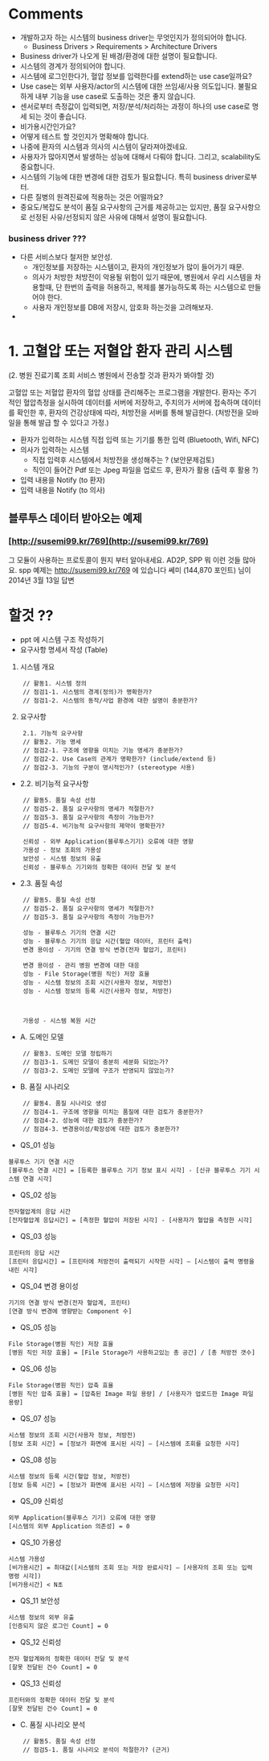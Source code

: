 # Comments
- 개발하고자 하는 시스템의 business driver는 무엇인지가 정의되어야 합니다.
    - Business Drivers > Requirements > Architecture Drivers
- Business driver가 나오게 된 배경/환경에 대한 설명이 필요합니다.
- 시스템의 경계가 정의되어야 합니다.
- 시스템에 로그인한다가, 혈압 정보를 입력한다를 extend하는 use case일까요?
- Use case는 외부 사용자/actor의 시스템에 대한 쓰임새/사용 의도입니다. 불필요하게 내부 기능을 use case로 도출하는 것은 좋지 않습니다.
- 센서로부터 측정값이 입력되면, 저장/분석/처리하는 과정이 하나의 use case로 명세 되는 것이 좋습니다.
- 비가용시간인가요?
- 어떻게 테스트 할 것인지가 명확해야 합니다.
- 나중에 환자의 시스템과 의사의 시스템이 달라져야겠네요.
- 사용자가 많아지면서 발생하는 성능에 대해서 다뤄야 합니다. 그리고, scalability도 중요합니다.
- 시스템의 기능에 대한 변경에 대한 검토가 필요합니다. 특히 business driver로부터.
- 다른 질병의 원격진료에 적용하는 것은 어떨까요?
- 중요도/복잡도 분석이 품질 요구사항의 근거를 제공하고는 있지만, 품질 요구사항으로 선정된 사유/선정되지 않은 사유에 대해서 설명이 필요합니다.




### business driver ???
- 다른 서비스보다 철저한 보안성.
    - 개인정보를 저장하는 시스템이고, 환자의 개인정보가 많이 들어가기 때문.
    - 의사가 처방한 처방전이 악용될 위험이 있기 때문에, 병원에서 우리 시스템을 차용할때, 단 한번의 출력을 허용하고, 복제를 불가능하도록 하는 시스템으로 만들어야 한다. 
    - 사용자 개인정보를 DB에 저장시, 암호화 하는것을 고려해보자.
- 


# 1. 고혈압 또는 저혈압 환자 관리 시스템
(2. 병원 진료기록 조회 서비스
병원에서 전송할 것과 환자가 봐야할 것)

고혈압 또는 저혈압 환자의 혈압 상태를 관리해주는 프로그램을 개발한다.
환자는 주기적인 혈압측정을 실시하여 데이터를 서버에 저장하고, 
주치의가 서버에 접속하며 데이터를 확인한 후, 
환자의 건강상태에 따라, 처방전을 서버를 통해 발급한다.
(처방전을 모바일을 통해 발급 할 수 있다고 가정.)

- 환자가 입력하는 시스템
    직접 입력 또는 기기를 통한 입력
    (Bluetooth, Wifi, NFC)
- 의사가 입력하는 시스템
    - 직접 입력후 시스템에서 처방전을 생성해주는 ? (보안문제검토)
    - 직인이 들어간 Pdf 또는 Jpeg 파일을 업로드 후, 환자가 활용 (출력 후 활용 ?)
- 입력 내용을 Notify (to 환자)
- 입력 내용을 Notify (to 의사)



## 블루투스 데이터 받아오는 예제
### [http://susemi99.kr/769](http://susemi99.kr/769)
그 모듈이 사용하는 프로토콜이 뭔지 부터 알아내세요.
AD2P, SPP 뭐 이런 것들 많아요.
spp 예제는 http://susemi99.kr/769 에 있습니다
 쎄미 (144,870 포인트) 님이 2014년 3월 13일 답변



# 할것 ??
- ppt 에 시스템 구조 작성하기
- 요구사항 명세서 작성 (Table)



1. 시스템 개요
```
    // 활동1. 시스템 정의
    // 점검1-1. 시스템의 경계(정의)가 명확한가?
    // 점검1-2. 시스템의 동작/사업 환경에 대한 설명이 충분한가?
```
2. 요구사항
```
    2.1. 기능적 요구사항
    // 활동2. 기능 명세
    // 점검2-1. 구조에 영향을 미치는 기능 명세가 충분한가?
    // 점검2-2. Use Case의 관계가 명확한가? (include/extend 등)
    // 점검2-3. 기능의 구분이 명시적인가? (stereotype 사용)
```
- 2.2. 비기능적 요구사항
```
    // 활동5. 품질 속성 선정
    // 점검5-2. 품질 요구사항의 명세가 적절한가?
    // 점검5-3. 품질 요구사항의 측정이 가능한가?
    // 점검5-4. 비기능적 요구사항의 제약이 명확한가?

    신뢰성 - 외부 Application(블루투스기기) 오류에 대한 영향
    가용성 - 정보 조회의 가용성
    보안성 - 시스템 정보의 유출
    신뢰성 - 블루투스 기기와의 정확한 데이터 전달 및 분석
```

- 2.3. 품질 속성
```
    // 활동5. 품질 속성 선정
    // 점검5-2. 품질 요구사항의 명세가 적절한가?
    // 점검5-3. 품질 요구사항의 측정이 가능한가?

    성능 - 블루투스 기기의 연결 시간
    성능 - 블루투스 기기의 응답 시간(혈압 데이터, 프린터 출력)
    변경 용이성 - 기기의 연결 방식 변경(전자 혈압기, 프린터)

    변경 용이성 - 관리 병원 변경에 대한 대응
    성능 - File Storage(병원 직인) 저장 효율
    성능 - 시스템 정보의 조회 시간(사용자 정보, 처방전)
    성능 - 시스템 정보의 등록 시간(사용자 정보, 처방전)



    가용성 - 시스템 복원 시간
```


- A. 도메인 모델
```
    // 활동3. 도메인 모델 정립하기
    // 점검3-1. 도메인 모델이 충분히 세분화 되었는가?
    // 점검3-2. 도메인 모델에 구조가 반영되지 않았는가?
```
- B. 품질 시나리오
```
    // 활동4. 품질 시나리오 생성
    // 점검4-1. 구조에 영향을 미치는 품질에 대한 검토가 충분한가?
    // 점검4-2. 성능에 대한 검토가 충분한가?
    // 점검4-3. 변경용이성/확장성에 대한 검토가 충분한가?
```

- QS_01 성능
```
블루투스 기기 연결 시간
[블루투스 연결 시간] = [등록한 블루투스 기기 정보 표시 시각] - [신규 블루투스 기기 시스템 연결 시각]
```
- QS_02 성능
```
전자혈압계의 응답 시간
[전자혈압계 응답시간] = [측정한 혈압이 저장된 시각] - [사용자가 혈압을 측정한 시각]
```
- QS_03 성능
```
프린터의 응답 시간
[프린터 응답시간] = [프린터에 처방전이 출력되기 시작한 시각] – [시스템이 출력 명령을 내린 시각]
```
- QS_04 변경 용이성
```
기기의 연결 방식 변경(전자 혈압계, 프린터)
[연결 방식 변경에 영향받는 Component 수]
```
- QS_05 성능
```
File Storage(병원 직인) 저장 효율
[병원 직인 저장 효율] = [File Storage가 사용하고있는 총 공간] / [총 처방전 갯수]
```
- QS_06 성능
```
File Storage(병원 직인) 압축 효율
[병원 직인 압축 효율] = [압축된 Image 파일 용량] / [사용자가 업로드한 Image 파일 용량]
```
- QS_07 성능
```
시스템 정보의 조회 시간(사용자 정보, 처방전)
[정보 조회 시간] = [정보가 화면에 표시된 시각] – [시스템에 조회를 요청한 시각]
```
- QS_08 성능
```
시스템 정보의 등록 시간(혈압 정보, 처방전)
[정보 등록 시간] = [정보가 화면에 표시된 시각] – [시스템에 저장을 요청한 시각]

```
- QS_09 신뢰성
```
외부 Application(블루투스 기기) 오류에 대한 영향
[시스템의 외부 Application 의존성] = 0
```
- QS_10 가용성
```
시스템 가용성
[비가용시간] = 최대값([시스템의 조회 또는 저장 완료시각] – [사용자의 조회 또는 입력 명령 시각])
[비가용시간] < N초
```
- QS_11 보안성
```
시스템 정보의 외부 유출
[인증되지 않은 로그인 Count] = 0
```
- QS_12 신뢰성
```
전자 혈압계와의 정확한 데이터 전달 및 분석
[잘못 전달된 건수 Count] = 0
```
- QS_13 신뢰성
```
프린터와의 정확한 데이터 전달 및 분석
[잘못 전달된 건수 Count] = 0
```



- C. 품질 시나리오 분석
```
    // 활동5. 품질 속성 선정
    // 점검5-1. 품질 시나리오 분석이 적절한가? (근거)
```
